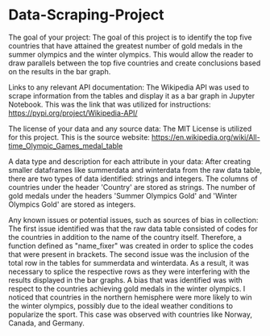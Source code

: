 # Data-Scraping-Project


The goal of your project:
The goal of this project is to identify the top five countries that have attained the greatest number of gold medals in the summer olympics and the winter olympics. 
This would allow the reader to draw parallels between the top five countries and create conclusions based on the results in the bar graph.


Links to any relevant API documentation:
The Wikipedia API was used to scrape information from the tables and display it as a bar graph in Jupyter Notebook. 
This was the link that was utilized for instructions: https://pypi.org/project/Wikipedia-API/


The license of your data and any source data:
The MIT License is utilized for this project. This is the source website: https://en.wikipedia.org/wiki/All-time_Olympic_Games_medal_table


A data type and description for each attribute in your data:
After creating smaller dataframes like summerdata and winterdata from the raw data table, there are two types of data identified: strings and integers.
The columns of countries under the header 'Country' are stored as strings.
The number of gold medals under the headers 'Summer Olympics Gold' and 'Winter Olympics Gold' are stored as integers.


Any known issues or potential issues, such as sources of bias in collection:
The first issue identified was that the raw data table consisted of codes for the countries in addition to the name of the country itself. Therefore, a function defined as "name_fixer" was created in order to splice the codes that were present in brackets. 
The second issue was the inclusion of the total row in the tables for summerdata and winterdata. As a result, it was necessary to splice the respective rows as they were interfering with the results displayed in the bar graphs.
A bias that was identified was with respect to the countries achieving gold medals in the winter olympics. I noticed that countries in the northern hemisphere were more likely to win the winter olympics, possibly due to the ideal weather conditions to popularize the sport. This case was observed with countries like Norway, Canada, and Germany. 
















